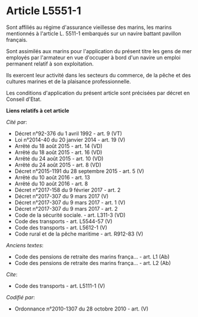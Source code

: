 # Article L5551-1

Sont affiliés au régime d'assurance vieillesse des marins, les marins mentionnés à l'article L. 5511-1 embarqués sur un
navire battant pavillon français. 

Sont assimilés aux marins pour l'application du présent titre les gens de mer employés par l'armateur en vue d'occuper à bord
d'un navire un emploi permanent relatif à son exploitation. 

Ils exercent leur activité dans les secteurs du commerce, de la pêche et des cultures marines et de la plaisance
professionnelle. 

Les conditions d'application du présent article sont précisées par décret en Conseil d'Etat.

**Liens relatifs à cet article**

_Cité par_:

  - Décret n°92-376 du 1 avril 1992 - art. 9 (VT)
  - Loi n°2014-40 du 20 janvier 2014 - art. 19 (V)
  - Arrêté du 18 août 2015 - art. 14 (VD)
  - Arrêté du 18 août 2015 - art. 16 (VD)
  - Arrêté du 24 août 2015 - art. 10 (VD)
  - Arrêté du 24 août 2015 - art. 8 (VD)
  - Décret n°2015-1191 du 28 septembre 2015 - art. 5 (V)
  - Arrêté du 10 août 2016 - art. 13
  - Arrêté du 10 août 2016 - art. 8
  - Décret n°2017-158 du 9 février 2017 - art. 2
  - Décret n°2017-307 du 9 mars 2017 (V)
  - Décret n°2017-307 du 9 mars 2017 - art. 1 (V)
  - Décret n°2017-307 du 9 mars 2017 - art. 2
  - Code de la sécurité sociale. - art. L311-3 (VD)
  - Code des transports - art. L5544-57 (V)
  - Code des transports - art. L5612-1 (V)
  - Code rural et de la pêche maritime - art. R912-83 (V)

_Anciens textes_:

  - Code des pensions de retraite des marins frança... - art. L1 (Ab)
  - Code des pensions de retraite des marins frança... - art. L2 (Ab)

_Cite_:

  - Code des transports - art. L5111-1 (V)

_Codifié par_:

  - Ordonnance n°2010-1307 du 28 octobre 2010 - art. (V)
